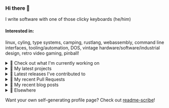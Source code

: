 ### Hi there 👋

I write software with one of those clicky keyboards (he/him)

#### Interested in:
linux, cyling, type systems, camping, rustlang, webassembly, command line interfaces, tooling/automation, DOS, vintage hardware/software/industrial design, retro video gaming, pinball!

<details><summary>👀 Check out what I'm currently working on</summary><br />

- [MetaMask/controllers](https://github.com/MetaMask/controllers) - Collection of platform-agnostic modules for creating secure data models for cryptocurrency wallets (today)
- [MetaMask/action-publish-release](https://github.com/MetaMask/action-publish-release) -  (3 days ago)
- [rickycodes/card](https://github.com/rickycodes/card) - npx business card built with rust targeting wasm (5 days ago)
- [MetaMask/action-npm-publish](https://github.com/MetaMask/action-npm-publish) - GitHub Action to publish to NPM (5 days ago)
- [MetaMask/metamask-mobile](https://github.com/MetaMask/metamask-mobile) - Mobile web browser providing access to websites that use the Ethereum blockchain (1 week ago)
</details>

<details><summary>🌱 My latest projects</summary><br />

- [rickycodes/kitties](https://github.com/rickycodes/kitties) - micro site to browse CryptoKitties
- [rickycodes/pve-no-subscription](https://github.com/rickycodes/pve-no-subscription) - Proxmox VE No-Subscription Removal
- [rickycodes/ftse-rs](https://github.com/rickycodes/ftse-rs) - scrape and filter hl.co.uk market summaries
- [rickycodes/card](https://github.com/rickycodes/card) - npx business card built with rust targeting wasm
- [rickycodes/dat-proxy-browser](https://github.com/rickycodes/dat-proxy-browser) - Rough sketch of a decentralised (supporting DAT) mobile web browser built with react-native
</details>

<details><summary>🔭 Latest releases I've contributed to</summary><br />

- [MetaMask/action-publish-release](https://github.com/MetaMask/action-publish-release) ([v2.0.0](https://github.com/MetaMask/action-publish-release/releases/tag/v2.0.0), 3 days ago) - 
- [MetaMask/metamask-mobile](https://github.com/MetaMask/metamask-mobile) ([v5.3.0](https://github.com/MetaMask/metamask-mobile/releases/tag/v5.3.0), 5 days ago) - Mobile web browser providing access to websites that use the Ethereum blockchain
- [rickycodes/card](https://github.com/rickycodes/card) ([v1.6.17](https://github.com/rickycodes/card/releases/tag/v1.6.17), 5 days ago) - npx business card built with rust targeting wasm
- [MetaMask/action-npm-publish](https://github.com/MetaMask/action-npm-publish) ([v1.2.0](https://github.com/MetaMask/action-npm-publish/releases/tag/v1.2.0), 5 days ago) - GitHub Action to publish to NPM
- [MetaMask/controllers](https://github.com/MetaMask/controllers) ([v30.1.0](https://github.com/MetaMask/controllers/releases/tag/v30.1.0), 5 days ago) - Collection of platform-agnostic modules for creating secure data models for cryptocurrency wallets
</details>

<details><summary>🔨 My recent Pull Requests</summary><br />

- [Fix publishing configuration, closes #858](https://github.com/MetaMask/controllers/pull/863) on [MetaMask/controllers](https://github.com/MetaMask/controllers) (1 week ago)
- [Get release version from `package.json`](https://github.com/MetaMask/action-publish-release/pull/46) on [MetaMask/action-publish-release](https://github.com/MetaMask/action-publish-release) (1 week ago)
- [Allow for env variable to customise the simulator that gets launched on iOS](https://github.com/MetaMask/metamask-mobile/pull/4554) on [MetaMask/metamask-mobile](https://github.com/MetaMask/metamask-mobile) (2 weeks ago)
- [add scripts/browserstack-upload.js](https://github.com/MetaMask/metamask-mobile/pull/4494) on [MetaMask/metamask-mobile](https://github.com/MetaMask/metamask-mobile) (3 weeks ago)
- [Add missing subtitles for secret recovery phrase](https://github.com/MetaMask/metamask-extension/pull/14943) on [MetaMask/metamask-extension](https://github.com/MetaMask/metamask-extension) (3 weeks ago)
</details>

<details><summary>📜 My recent blog posts</summary><br />

- [Publishing my Website to the peer-to-peer Web](//ricky.codes/blog/posts/publishing-to-the-peer-to-peer-web/) (3 years ago)
</details>

<details><summary>🔗 Elsewhere</summary><br />

- Web: https://ricky.codes
- Twitter: https://twitter.com/rickycodes
- Blog: https://ricky.codes/blog
</details>

Want your own self-generating profile page? Check out [readme-scribe](https://github.com/muesli/readme-scribe)!

